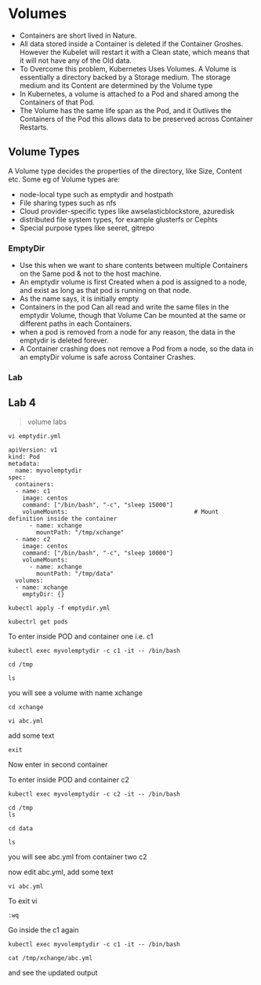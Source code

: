 # Volumes

- Containers are short lived in Nature.
- All data stored inside a Container is deleted if the Container Groshes. However the Kubelet will restart it with a Clean state, which means that it will not have any of the Old data.
- To Overcome this problem, Kubernetes Uses Volumes. A Volume is essentially a directory backed by a Storage medium. The storage medium and its Content are determined by the Volume type
- In Kubernetes, a volume is attached to a Pod and shared among the Containers of that Pod.
- The Volume has the same life span as the Pod, and it Outlives the Containers of the Pod this allows data to be preserved across Container Restarts.

## Volume Types 
A Volume type decides the properties of the directory, like Size, Content etc. 
Some eg of Volume types are: 
- node-local type such as emptydir and hostpath 
- File sharing types such as nfs 
- Cloud provider-specific types like awselasticblockstore, azuredisk 
- distributed file system types, for example glusterfs or Cephts 
- Special purpose types like seeret, gitrepo

### EmptyDir 
- Use this when we want to share contents between multiple Containers on the Same pod & not to the host machine.
- An emptydir volume is first Created when a pod is assigned to a node, and exist as long as that pod is running on that node.
- As the name says, it is initially empty
- Containers in the pod Can all read and write the same files in the emptydir Volume, though that Volume Can be mounted at the same or different paths in each Containers.
- when a pod is removed from a node for any reason, the data in the emptydir is deleted forever. 
- A Container crashing does not remove a Pod from a node, so the data in an emptyDir volume is safe across Container Crashes.


### Lab

## Lab 4

> volume labs

```
vi emptydir.yml
```

```
apiVersion: v1
kind: Pod
metadata:
  name: myvolemptydir
spec:
  containers:
  - name: c1
    image: centos
    command: ["/bin/bash", "-c", "sleep 15000"]
    volumeMounts:                                    # Mount definition inside the container
      - name: xchange
        mountPath: "/tmp/xchange"          
  - name: c2
    image: centos
    command: ["/bin/bash", "-c", "sleep 10000"]
    volumeMounts:
      - name: xchange
        mountPath: "/tmp/data"
  volumes:                                                   
  - name: xchange
    emptyDir: {}
```

```
kubectl apply -f emptydir.yml
```

```
kubectrl get pods
```

To enter inside POD and container one i.e. c1
```
kubectl exec myvolemptydir -c c1 -it -- /bin/bash
```

```
cd /tmp

ls
```
you will see a volume with name xchange

```
cd xchange

vi abc.yml

```

add some text

```
exit
```

Now enter in second container

To enter inside POD and container c2
```
kubectl exec myvolemptydir -c c2 -it -- /bin/bash
```

```
cd /tmp
ls

cd data

ls
```

you will see abc.yml from container two c2

now edit abc.yml, add some text 
```
vi abc.yml
```
To exit vi
```
:wq
```
Go inside the c1 again
```
kubectl exec myvolemptydir -c c1 -it -- /bin/bash
```

```
cat /tmp/xchange/abc.yml
```

and see the updated output
